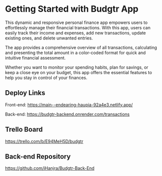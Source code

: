 # Getting Started with Budgtr App

This dynamic and responsive personal finance app empowers users to effortlessly manage their financial transactions. With this app, users can easily track their income and expenses, add new transactions, update existing ones, and delete unwanted entries. 

The app provides a comprehensive overview of all transactions, calculating and presenting the total amount in a color-coded format for quick and intuitive financial assessment. 

Whether you want to monitor your spending habits, plan for savings, or keep a close eye on your budget, this app offers the essential features to help you stay in control of your finances.

## Deploy Links

Front-end: https://main--endearing-haupia-92a4e3.netlify.app/

Back-end: https://budgtr-backend.onrender.com/transactions

## Trello Board

https://trello.com/b/E94MeH5D/budgtr

## Back-end Repository

https://github.com/iHanjra/Budgtr-Back-End